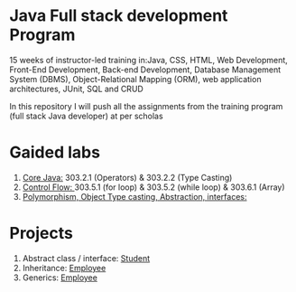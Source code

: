 # Java Full stack development Program
15 weeks of instructor-led training in:Java, CSS, HTML, Web Development, Front-End Development, Back-end Development, Database Management System (DBMS), Object-Relational Mapping (ORM), web application architectures, JUnit, SQL and CRUD 

In this repository I will push all the assignments from the training program (full stack Java developer) at per scholas

# Gaided labs
1. [Core Java:](https://github.com/noor188/303.2-GLAB) 303.2.1 (Operators) & 303.2.2 (Type Casting)
2. [Control Flow: ](https://github.com/noor188/GLAB-303.5) 303.5.1 (for loop) & 303.5.2 (while loop) & 303.6.1 (Array)
3. [Polymorphism, Object Type casting, Abstraction, interfaces: ](https://github.com/noor188/GLAB-303.10) 


# Projects 
1. Abstract class / interface: [Student](https://github.com/noor188/Student)
2. Inheritance: [Employee](https://github.com/noor188/Student)
3. Generics: [Employee](https://github.com/noor188/Generics-303.11) 
